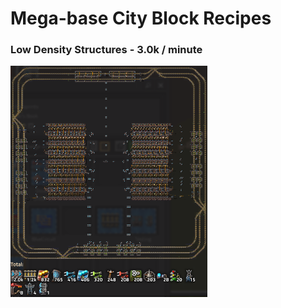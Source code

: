 # Mega-base City Block Recipes


### Low Density Structures - 3.0k / minute
<a href="LDS/README.md"><img src="images/LDS v2 3.0K.png" width="315" height="370" ></a>
